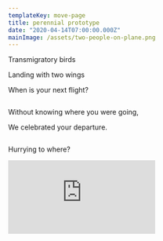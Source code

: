 ```yaml
---
templateKey: move-page
title: perennial prototype
date: "2020-04-14T07:00:00.000Z"
mainImage: /assets/two-people-on-plane.png
---
```

<div class="lines-3"></div>

Transmigratory birds

Landing with two wings

When is your next flight?

<img src="/assets/ezgif.com-video-to-gif-copy.gif" alt="" title="" class="middle"></img>

<div class="lines-3"></div>

Without knowing where you were going,

We celebrated your departure.

<div class="lines-2"></div>

<img src="/assets/ezgif.com-video-to-gif.gif" alt="" title="" class="middle"></img>

<div class="lines-2"></div>

Hurrying to where?

<div class="lines-4"></div>

<div class="video-container"><iframe src="https://www.youtube.com/embed/cMrQ7V1rovU" class="video" frameborder="0" allow="accelerometer; autoplay; encrypted-media; gyroscope; picture-in-picture" allowfullscreen></iframe></div>